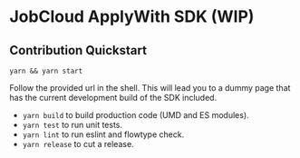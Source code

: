 # JobCloud ApplyWith SDK (WIP)

## Contribution Quickstart

`yarn && yarn start`

Follow the provided url in the shell. This will lead you to a dummy page that has the current development build of the SDK included.

- `yarn build` to build production code (UMD and ES modules).
- `yarn test` to run unit tests.
- `yarn lint` to run eslint and flowtype check.
- `yarn release` to cut a release.
